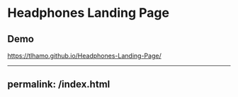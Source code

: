 # Headphones Landing Page

## Demo
https://tlhamo.github.io/Headphones-Landing-Page/

---
permalink: /index.html
---
